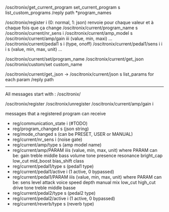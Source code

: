 
/oscitronix/get_current_program
set_current_program s
list_custom_programs
    /reply path *program_names

/oscitronix/register i (0: normal, 1: json)
    renvoie pour chaque valeur et à chaque fois que ça change
    /oscitronix/current/program_name s
    /oscitronix/current/nr_sens i
    /oscitronix/current/amp_model s
    /oscitronix/current/amp/gain iii (value, min, maxi)
    ...
    /oscitronix/current/pedal1 s i (type, onoff)
    /oscitronix/current/pedal1/sens i i i s (value, min, max, unit)
    ...

/oscitronix/current/set/program_name
/oscitronix/current/get_json
/oscitronix/custom/set custom_name

/oscitronix/current/get_json
 -> /oscitronix/current/json s
list_params
    for each param
    /reply path 


-------------------

All messages start with : /oscitronix/

/oscitronix/register
/oscitronix/unregister
/oscitronix/current/amp/gain i

messages that a registered program can receive
* reg/communication_state i (#TODO)
* reg/program_changed s (json string)
* reg/mode_changed s (can be PRESET, USER or MANUAL)
* reg/current/nr_sens i (noise gate)
* reg/current/amp/type s (amp model name)
* reg/current/amp/PARAM iiis (value, min, max, unit)
    where PARAM can be:
        gain
        treble
        middle
        bass
        volume
        tone
        presence
        resonance
        bright_cap
        low_cut
        mid_boost
        bias_shift
        class
* reg/current/pedal1/type s (pedal1 type)
* reg/current/pedal1/active i (1 active, 0 bypassed)
* reg/current/pedal1/PARAM iiis (value, min, max, unit)
    where PARAM can be:
        sens
        level
        attack
        voice
        speed
        depth
        manual
        mix
        low_cut
        high_cut
        drive
        tone
        treble
        middle
        basse
* reg/current/pedal2/type s (pedal2 type)
* reg/current/pedal2/active i (1 active, 0 bypassed)
* reg/current/reverb/type s (reverb type)
